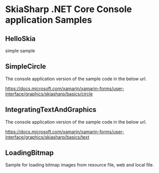 # SkiaSharp .NET Core Console application Samples

## HelloSkia
simple sample 

## SimpleCircle
The console application version of the sample code in the below url.

https://docs.microsoft.com/xamarin/xamarin-forms/user-interface/graphics/skiasharp/basics/circle

## IntegratingTextAndGraphics
The console application version of the sample code in the below url.

https://docs.microsoft.com/xamarin/xamarin-forms/user-interface/graphics/skiasharp/basics/text

## LoadingBitmap
Sample for loading bitmap images from resource file, web and local file.
